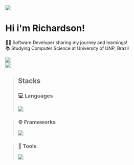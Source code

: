 ![](https://skillicons.dev/icons?i=linux,mint)
# Hi i'm Richardson!

👩‍💻 Software Developer sharing my journey and learnings!<br/>
📚 Studying Computer Science at University of UNP, Brazil<br/>

![](https://github-readme-stats.vercel.app/api?username=dyriusdev&show_icons=true&theme=midnight-purple)<br/>
[![](https://github-readme-stats.vercel.app/api/top-langs/?username=dyriusdev&theme=midnight-purple&layout=donut&size_weight=0.25&count_weight=0.25&langs_count=20)](https://github.com/dyriusdev/github-readme-stats)<br/>

>## Stacks
>### 💻 Languages
>![](https://skillicons.dev/icons?i=java,js,c,cpp,cs,php,html,css,py,mysql,mongodb,r,ruby,bash,bootstrap&perline=10)

>### ⚙️ Frameworks
>![](https://skillicons.dev/icons?i=django,flask,gtk,nodejs,qt,react,rails,sqlite&perline=10)

>### 🔧 Tools
>![](https://skillicons.dev/icons?i=androidstudio,blender,cmake,eclipse,git,godot,idea,sublime,wordpress&perline=5)
